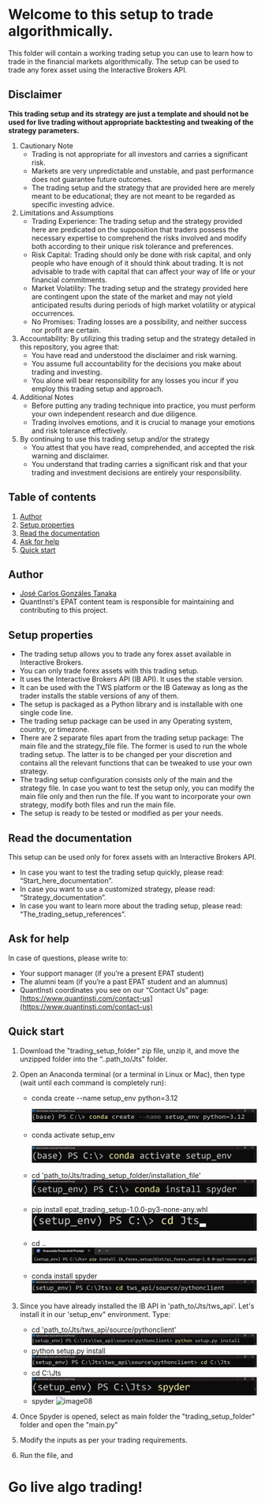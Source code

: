 # Welcome to this setup to trade algorithmically.

This folder will contain a working trading setup you can use to learn how to trade in the financial markets algorithmically. The setup can be used to trade any forex asset using the Interactive Brokers API. 

## Disclaimer
**This trading setup and its strategy are just a template and should not be used for live trading without appropriate backtesting and tweaking of the strategy parameters.**

1. Cautionary Note
    - Trading is not appropriate for all investors and carries a significant risk.
    - Markets are very unpredictable and unstable, and past performance does not guarantee future outcomes.
    - The trading setup and the strategy that are provided here are merely meant to be educational; they are not meant to be regarded as specific investing advice.
2. Limitations and Assumptions
    - Trading Experience: The trading setup and the strategy provided here are predicated on the supposition that traders possess the necessary expertise to comprehend the risks involved and modify both according to their unique risk tolerance and preferences.
    - Risk Capital: Trading should only be done with risk capital, and only people who have enough of it should think about trading. It is not advisable to trade with capital that can affect your way of life or your financial commitments.
    - Market Volatility: The trading setup and the strategy provided here are contingent upon the state of the market and may not yield anticipated results during periods of high market volatility or atypical occurrences.
    - No Promises: Trading losses are a possibility, and neither success nor profit are certain.
3. Accountability: By utilizing this trading setup and the strategy detailed in this repository, you agree that:
    - You have read and understood the disclaimer and risk warning.
    - You assume full accountability for the decisions you make about trading and investing.
    - You alone will bear responsibility for any losses you incur if you employ this trading setup and approach.
4. Additional Notes
    - Before putting any trading technique into practice, you must perform your own independent research and due diligence.
    - Trading involves emotions, and it is crucial to manage your emotions and risk tolerance effectively.
5. By continuing to use this trading setup and/or the strategy
    - You attest that you have read, comprehended, and accepted the risk warning and disclaimer.
    - You understand that trading carries a significant risk and that your trading and investment decisions are entirely your responsibility.

## Table of contents
1. [Author](#author)
2. [Setup properties](#properties)
3. [Read the documentation](#documentation)
4. [Ask for help](#help)
5. [Quick start](#start)

<a id='author'></a>
## Author
- [José Carlos Gonzáles Tanaka](https://www.linkedin.com/in/jose-carlos-gonzales-tanaka/)
- QuantInsti's EPAT content team is responsible for maintaining and contributing to this project.

<a id='properties'></a>
## Setup properties
- The trading setup allows you to trade any forex asset available in Interactive Brokers.
- You can only trade forex assets with this trading setup.
- It uses the Interactive Brokers API (IB API). It uses the stable version.
- It can be used with the TWS platform or the IB Gateway as long as the trader installs the stable versions of any of them.
- The setup is packaged as a Python library and is installable with one single code line.
- The trading setup package can be used in any Operating system, country, or timezone.
- There are 2 separate files apart from the trading setup package: The main file and the strategy_file file. The former is used to run the whole trading setup. The latter is to be changed per your discretion and contains all the relevant functions that can be tweaked to use your own strategy.
- The trading setup configuration consists only of the main and the strategy file. In case you want to test the setup only, you can modify the main file only and then run the file. If you want to incorporate your own strategy, modify both files and run the main file.
- The setup is ready to be tested or modified as per your needs.

<a id='documentation'></a>
## Read the documentation
This setup can be used only for forex assets with an Interactive Brokers API. 
- In case you want to test the trading setup quickly, please read: “Start_here_documentation”.
- In case you want to use a customized strategy, please read: “Strategy_documentation”.
- In case you want to learn more about the trading setup, please read: “The_trading_setup_references”.

<a id='help'></a>
## Ask for help
In case of questions, please write to:
- Your support manager (if you’re a present EPAT student)
- The alumni team (if you’re a past EPAT student and an alumnus)
- QuantInsti coordinates you see on our “Contact Us” page: [https://www.quantinsti.com/contact-us](https://www.quantinsti.com/contact-us)

<a id='start'></a>
## Quick start
1. Download the "trading_setup_folder" zip file, unzip it, and move the unzipped folder into the “..path_to/Jts" folder.
2. Open an Anaconda terminal (or a terminal in Linux or Mac), then type (wait until each command is completely run):

    - conda create --name setup_env python=3.12
   
      ![image01](res/image01.png)
      
    - conda activate setup_env
      
      ![image02](res/image02.png)
      
    - cd 'path_to/Jts/trading_setup_folder/installation_file'
      ![image03](res/image03.png)
    - pip install epat_trading_setup-1.0.0-py3-none-any.whl
      ![image04](res/image04.png)
    - cd ..
      ![image05](res/image05.png)
    - conda install spyder
      ![image06](res/image06.png)

4. Since you have already installed the IB API in 'path_to/Jts/tws_api'. Let's install it in our 'setup_env" environment. Type:
    - cd 'path_to/Jts/tws_api/source/pythonclient'
      ![image07](res/image07.png)
    - python setup.py install
      ![image08](res/image08.png)
    - cd C:\Jts
      ![image08](res/image09.png)
    - spyder
      ![image08](res/image10.png)
5. Once Spyder is opened, select as main folder the "trading_setup_folder" folder and open the "main.py" 
6. Modify the inputs as per your trading requirements.
7. Run the file, and

# Go live algo trading!
